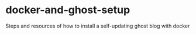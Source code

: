 # docker-and-ghost-setup
Steps and resources of how to install a self-updating ghost blog with docker
